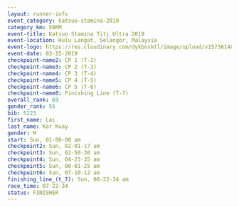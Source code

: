 ```yaml
---
layout: runner-info 
event_category: katsuo-stamina-2019 
category_km: 50KM 
event-title: Katsuo Stamina Titi Ultra 2019 
event-location: Hulu Langat, Selangor, Malaysia 
event-logo: https://res.cloudinary.com/dykbosktl/image/upload/v1573614825/Logo/Logo_p7ft6n.png
event-date: 03-15-2019 
checkpoint-name2: CP 1 (T-2) 
checkpoint-name3: CP 2 (T-3) 
checkpoint-name4: CP 3 (T-4) 
checkpoint-name5: CP 4 (T-5) 
checkpoint-name6: CP 5 (T-6) 
checkpoint-name8: Finishing Line (T-7) 
overall_rank: 69
gender_rank: 55
bib: 5223
first_name: Lai
last_name: Kar Kuay
gender: M
start: Sun, 01-00-00 am
checkpoint2: Sun, 02-01-17 am
checkpoint3: Sun, 02-50-30 am
checkpoint4: Sun, 04-23-35 am
checkpoint5: Sun, 06-01-25 am
checkpoint6: Sun, 07-10-12 am
finishing_line_(t_7): Sun, 08-22-34 am
race_time: 07-22-34
status: FINISHER
---
```

